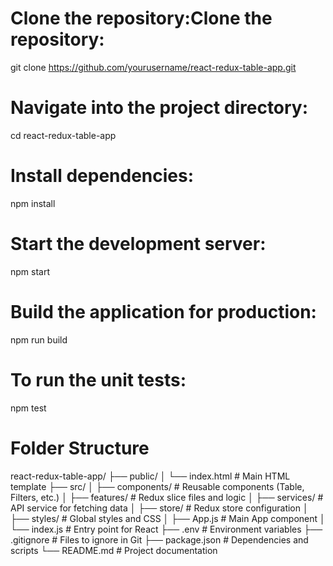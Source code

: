 # Clone the repository:Clone the repository:
git clone https://github.com/yourusername/react-redux-table-app.git

# Navigate into the project directory:
cd react-redux-table-app

# Install dependencies:
npm install

# Start the development server:
npm start

# Build the application for production:
npm run build

# To run the unit tests:
npm test

# Folder Structure
react-redux-table-app/
├── public/
│   └── index.html           # Main HTML template
├── src/
│   ├── components/          # Reusable components (Table, Filters, etc.)
│   ├── features/            # Redux slice files and logic
│   ├── services/            # API service for fetching data
│   ├── store/               # Redux store configuration
│   ├── styles/              # Global styles and CSS
│   ├── App.js               # Main App component
│   └── index.js             # Entry point for React
├── .env                     # Environment variables
├── .gitignore               # Files to ignore in Git
├── package.json             # Dependencies and scripts
└── README.md                # Project documentation
